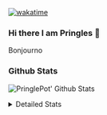 [![wakatime](https://wakatime.com/badge/user/abd317df-612e-44b4-8787-15db7b574b2f.svg)](https://wakatime.com/@abd317df-612e-44b4-8787-15db7b574b2f)
### Hi there I am Pringles 👋

Bonjourno

### Github Stats
![PringlePot' Github Stats](https://github-readme-stats.vercel.app/api?username=PringlePot&show_icons=true&theme=dark&count_private=true)

<details>
  <summary>Detailed Stats</summary>
    
<!--START_SECTION:waka-->
![Code Time](http://img.shields.io/badge/Code%20Time-422%20hrs%2046%20mins-blue)

![Profile Views](http://img.shields.io/badge/Profile%20Views-8-blue)

![Lines of code](https://img.shields.io/badge/From%20Hello%20World%20I%27ve%20Written-110%20Thousand%20lines%20of%20code-blue)

**🐱 My GitHub Data** 

> 🏆 158 Contributions in the Year 2022
 > 
> 📦 90.6 kB Used in GitHub's Storage 
 > 
> 💼 Opted to Hire
 > 
> 📜 10 Public Repositories 
 > 
> 🔑 11 Private Repositories  
 > 
**I'm an Early 🐤** 

```text
🌞 Morning    143 commits    ████░░░░░░░░░░░░░░░░░░░░░   18.12% 
🌆 Daytime    322 commits    ██████████░░░░░░░░░░░░░░░   40.81% 
🌃 Evening    324 commits    ██████████░░░░░░░░░░░░░░░   41.06% 
🌙 Night      0 commits      ░░░░░░░░░░░░░░░░░░░░░░░░░   0.0%

```
📅 **I'm Most Productive on Sunday** 

```text
Monday       167 commits    █████░░░░░░░░░░░░░░░░░░░░   21.17% 
Tuesday      72 commits     ██░░░░░░░░░░░░░░░░░░░░░░░   9.13% 
Wednesday    87 commits     ██░░░░░░░░░░░░░░░░░░░░░░░   11.03% 
Thursday     103 commits    ███░░░░░░░░░░░░░░░░░░░░░░   13.05% 
Friday       49 commits     █░░░░░░░░░░░░░░░░░░░░░░░░   6.21% 
Saturday     135 commits    ████░░░░░░░░░░░░░░░░░░░░░   17.11% 
Sunday       176 commits    █████░░░░░░░░░░░░░░░░░░░░   22.31%

```


📊 **This Week I Spent My Time On** 

```text
⌚︎ Time Zone: Europe/Amsterdam

💬 Programming Languages: 
TypeScript               9 hrs 38 mins       ███████████░░░░░░░░░░░░░░   46.95% 
Go                       8 hrs 13 mins       ██████████░░░░░░░░░░░░░░░   40.08% 
CSS                      1 hr 18 mins        █░░░░░░░░░░░░░░░░░░░░░░░░   6.36% 
HTML                     36 mins             ░░░░░░░░░░░░░░░░░░░░░░░░░   2.98% 
Docker                   13 mins             ░░░░░░░░░░░░░░░░░░░░░░░░░   1.12%

🔥 Editors: 
WebStorm                 10 hrs 18 mins      ████████████░░░░░░░░░░░░░   50.27% 
GoLand                   10 hrs 1 min        ████████████░░░░░░░░░░░░░   48.82% 
Sublime Text             11 mins             ░░░░░░░░░░░░░░░░░░░░░░░░░   0.91%

🐱‍💻 Projects: 
Frontend                 10 hrs 30 mins      ████████████░░░░░░░░░░░░░   51.18% 
Backend                  7 hrs 46 mins       █████████░░░░░░░░░░░░░░░░   37.86% 
Viewer                   2 hrs 14 mins       ██░░░░░░░░░░░░░░░░░░░░░░░   10.95% 
Unknown Project          0 secs              ░░░░░░░░░░░░░░░░░░░░░░░░░   0.02%

💻 Operating System: 
Windows                  20 hrs 19 mins      ████████████████████████░   99.09% 
Mac                      11 mins             ░░░░░░░░░░░░░░░░░░░░░░░░░   0.91%

```

**I Mostly Code in Java** 

```text
Java                     7 repos             ███████████░░░░░░░░░░░░░░   43.75% 
JavaScript               2 repos             ███░░░░░░░░░░░░░░░░░░░░░░   12.5% 
TypeScript               2 repos             ███░░░░░░░░░░░░░░░░░░░░░░   12.5% 
Python                   1 repo              █░░░░░░░░░░░░░░░░░░░░░░░░   6.25% 
Kotlin                   1 repo              █░░░░░░░░░░░░░░░░░░░░░░░░   6.25%

```


**Timeline**

![Chart not found](https://raw.githubusercontent.com/PringlePot/PringlePot/main/charts/bar_graph.png) 


 Last Updated on 18/02/2022 00:43:55 UTC
<!--END_SECTION:waka-->

</details>

